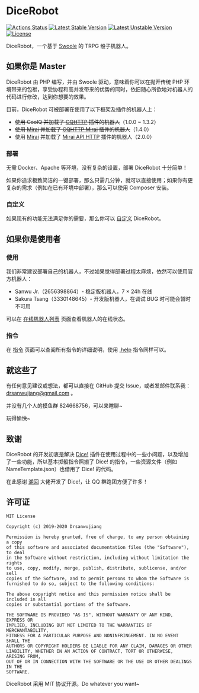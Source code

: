 # DiceRobot

[![Actions Status](https://github.com/drsanwujiang/DiceRobot/workflows/PHP%20Composer/badge.svg)](https://github.com/drsanwujiang/DiceRobot/actions)
[![Latest Stable Version](https://poser.pugx.org/drsanwujiang/dicerobot/v)](https://packagist.org/packages/drsanwujiang/dicerobot)
[![Latest Unstable Version](https://poser.pugx.org/drsanwujiang/dicerobot/v/unstable)](https://packagist.org/packages/drsanwujiang/dicerobot)
[![License](https://poser.pugx.org/drsanwujiang/dicerobot/license)](https://packagist.org/packages/drsanwujiang/dicerobot)

DiceRobot，一个基于 [Swoole](https://www.swoole.com/) 的 TRPG 骰子机器人。


## 如果你是 Master

DiceRobot 由 PHP 编写，并由 Swoole 驱动，意味着你可以在抛开传统 PHP 环境带来的包袱，享受协程和高并发带来的优势的同时，依旧随心所欲地对机器人的代码进行修改，达到你想要的效果。

目前，DiceRobot 可被部署在使用了以下框架及插件的机器人上：

* ~~使用 CoolQ 并加载了 [CQHTTP](https://github.com/richardchien/coolq-http-api) 插件的机器人~~（1.0.0 ~ 1.3.2）
* ~~使用 [Mirai](https://github.com/mamoe/mirai) 并加载了 [CQHTTP Mirai](https://github.com/yyuueexxiinngg/cqhttp-mirai) 插件的机器人~~（1.4.0）
* 使用 [Mirai](https://github.com/mamoe/mirai) 并加载了 [Mirai API HTTP](https://github.com/project-mirai/mirai-api-http/) 插件的机器人（2.0.0）

### 部署

无需 Docker、Apache 等环境，没有复杂的设置，部署 DiceRobot 十分简单！

如果你追求极致简洁的一键部署，那么只需几分钟，就可以直接使用；如果你有更复杂的需求（例如在已有环境中部署），那么可以使用 Composer 安装。



### 自定义

如果现有的功能无法满足你的需要，那么你可以 [自定义](https://docs.drsanwujiang.com/dicerobot/deploy/customization) DiceRobot。


## 如果你是使用者

### 使用

我们非常建议部署自己的机器人，不过如果觉得部署过程太麻烦，依然可以使用官方机器人：

* Sanwu Jr.（2656398864）- 稳定版机器人，7 × 24h 在线
* Sakura Tsang（3330148645）- 开发版机器人，在调试 BUG 时可能会暂时不可用

可以在 [在线机器人列表](https://tool.drsanwujiang.com/dicerobot/online) 页面查看机器人的在线状态。

### 指令

在 [指令](https://docs.drsanwujiang.com/dicerobot/use/order) 页面可以查阅所有指令的详细说明，使用 [.help](https://docs.drsanwujiang.com/dicerobot/use/order#help) 指令同样可以。


## 就这些了

有任何意见建议或想法，都可以直接在 GitHub 提交 Issue，或者发邮件联系我：[drsanwujiang@gmail.com](mailto:drsanwujiang@gmail.com) 。

并没有几个人的摸鱼群 824668756，可以来瞎聊~

玩得愉快~


## 致谢

DiceRobot 的开发初衷是解决 [Dice!](https://github.com/w4123/Dice) 插件在使用过程中的一些小问题，以及增加了一些功能，所以基本掷骰指令照搬了 Dice! 的指令，一些资源文件（例如 NameTemplate.json）也借用了 Dice! 的代码。

在此感谢 [溯回](https://github.com/w4123) 大佬开发了 Dice!，让 QQ 群跑团方便了许多！

## 许可证

```
MIT License

Copyright (c) 2019-2020 Drsanwujiang

Permission is hereby granted, free of charge, to any person obtaining a copy
of this software and associated documentation files (the "Software"), to deal
in the Software without restriction, including without limitation the rights
to use, copy, modify, merge, publish, distribute, sublicense, and/or sell
copies of the Software, and to permit persons to whom the Software is
furnished to do so, subject to the following conditions:

The above copyright notice and this permission notice shall be included in all
copies or substantial portions of the Software.

THE SOFTWARE IS PROVIDED "AS IS", WITHOUT WARRANTY OF ANY KIND, EXPRESS OR
IMPLIED, INCLUDING BUT NOT LIMITED TO THE WARRANTIES OF MERCHANTABILITY,
FITNESS FOR A PARTICULAR PURPOSE AND NONINFRINGEMENT. IN NO EVENT SHALL THE
AUTHORS OR COPYRIGHT HOLDERS BE LIABLE FOR ANY CLAIM, DAMAGES OR OTHER
LIABILITY, WHETHER IN AN ACTION OF CONTRACT, TORT OR OTHERWISE, ARISING FROM,
OUT OF OR IN CONNECTION WITH THE SOFTWARE OR THE USE OR OTHER DEALINGS IN THE
SOFTWARE.
```

DiceRobot 采用 MIT 协议开源。Do whatever you want~
